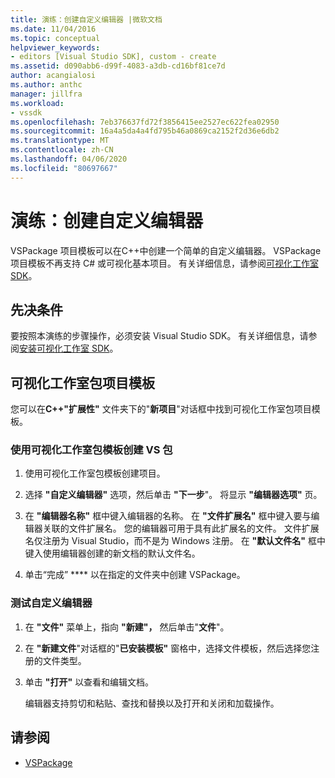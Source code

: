 ```yaml
---
title: 演练：创建自定义编辑器 |微软文档
ms.date: 11/04/2016
ms.topic: conceptual
helpviewer_keywords:
- editors [Visual Studio SDK], custom - create
ms.assetid: d090abb6-d99f-4083-a3db-cd16bf81ce7d
author: acangialosi
ms.author: anthc
manager: jillfra
ms.workload:
- vssdk
ms.openlocfilehash: 7eb376637fd72f3856415ee2527ec622fea02950
ms.sourcegitcommit: 16a4a5da4a4fd795b46a0869ca2152f2d36e6db2
ms.translationtype: MT
ms.contentlocale: zh-CN
ms.lasthandoff: 04/06/2020
ms.locfileid: "80697667"
---
```

# <a name="walkthrough-create-a-custom-editor"></a>演练：创建自定义编辑器
VSPackage 项目模板可以在C++中创建一个简单的自定义编辑器。 VSPackage 项目模板不再支持 C# 或可视化基本项目。 有关详细信息，请参阅[可视化工作室 SDK](../extensibility/visual-studio-sdk.md)。

## <a name="prerequisites"></a>先决条件
 要按照本演练的步骤操作，必须安装 Visual Studio SDK。 有关详细信息，请参阅[安装可视化工作室 SDK](../extensibility/installing-the-visual-studio-sdk.md)。

## <a name="the-visual-studio-package-project-template"></a>可视化工作室包项目模板
 您可以在**C++"扩展性"** 文件夹下的"**新项目**"对话框中找到可视化工作室包项目模板。

### <a name="to-create-a-vspackage-using-the-visual-studio-package-template"></a>使用可视化工作室包模板创建 VS 包

1. 使用可视化工作室包模板创建项目。

2. 选择 **"自定义编辑器"** 选项，然后单击 **"下一步**"。 将显示 **"编辑器选项"** 页。

3. 在 **"编辑器名称"** 框中键入编辑器的名称。 在 **"文件扩展名"** 框中键入要与编辑器关联的文件扩展名。 您的编辑器可用于具有此扩展名的文件。 文件扩展名仅注册为 Visual Studio，而不是为 Windows 注册。 在 **"默认文件名"** 框中键入使用编辑器创建的新文档的默认文件名。

4. 单击“完成” **** 以在指定的文件夹中创建 VSPackage。

### <a name="to-test-your-custom-editor"></a>测试自定义编辑器

1. 在 **"文件"** 菜单上，指向 **"新建"，** 然后单击"**文件**"。

2. 在 **"新建文件**"对话框的"**已安装模板"** 窗格中，选择文件模板，然后选择您注册的文件类型。

3. 单击 **"打开"** 以查看和编辑文档。

     编辑器支持剪切和粘贴、查找和替换以及打开和关闭和加载操作。

## <a name="see-also"></a>请参阅
- [VSPackage](../extensibility/internals/vspackages.md)
